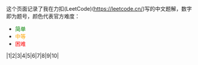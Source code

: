 这个页面记录了我在力扣(LeetCode)(https://leetcode.cn/)写的中文题解，数字即为题号，颜色代表官方难度：

- <font color="green">简单</font>
- <font color="orange">中等</font>
- <font color="red">困难</font>

|1|2|3|4|5|6|7|8|9|10|
